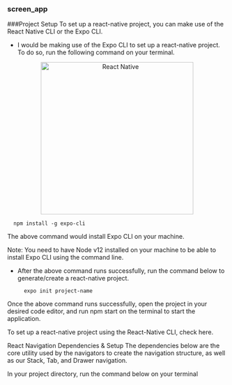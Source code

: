 ### screen_app


###Project Setup
To set up a react-native project, you can make use of the React Native CLI or the Expo CLI.

- I would be making use of the Expo CLI to set up a react-native project. To do so, run the following command on your terminal.

<p align="center">
  <img src="https://ibb.co/wybW6YP" width="350" alt="React Native">
</p>

      npm install -g expo-cli
The above command would install Expo CLI on your machine.

Note: You need to have Node v12 installed on your machine to be able to install Expo CLI using the command line.

- After the above command runs successfully, run the command below to generate/create a react-native project.

        expo init project-name


Once the above command runs successfully, open the project in your desired code editor, and run npm start on the terminal to start the application.

To set up a react-native project using the React-Native CLI, check here.

React Navigation Dependencies & Setup
The dependencies below are the core utility used by the navigators to create the navigation structure, as well as our Stack, Tab, and Drawer navigation.

In your project directory, run the command below on your terminal

